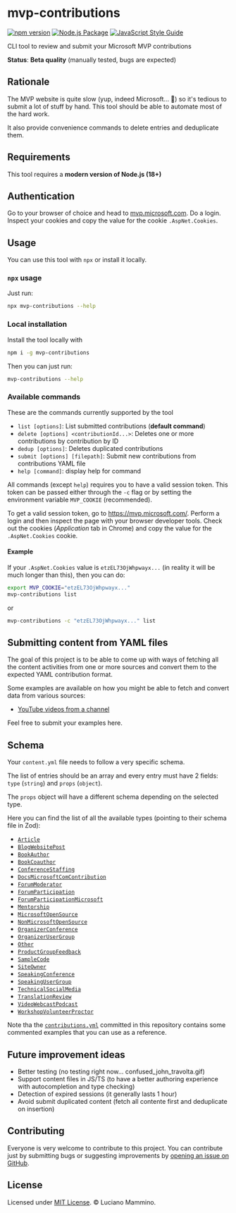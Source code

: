 # mvp-contributions

[![npm version](https://badge.fury.io/js/mvp-contributions.svg)](https://badge.fury.io/js/mvp-contributions)
[![Node.js Package](https://github.com/lmammino/mvp-contributions/actions/workflows/npm-publish.yml/badge.svg)](https://github.com/lmammino/mvp-contributions/actions/workflows/npm-publish.yml)
[![JavaScript Style Guide](https://img.shields.io/badge/code_style-standard-brightgreen.svg)](https://standardjs.com)


CLI tool to review and submit your Microsoft MVP contributions

**Status**: **Beta quality** (manually tested, bugs are expected)


## Rationale

The MVP website is quite slow (yup, indeed Microsoft... 🤷) so it's tedious to submit a lot of stuff by hand. This tool should be able to automate most of the hard work.

It also provide convenience commands to delete entries and deduplicate them.


## Requirements

This tool requires a **modern version of Node.js (18+)**


## Authentication

Go to your browser of choice and head to [mvp.microsoft.com](https://mvp.microsoft.com/). Do a login. Inspect your cookies and copy the value for the cookie `.AspNet.Cookies`.


## Usage

You can use this tool with `npx` or install it locally.

### `npx` usage

Just run:

```bash
npx mvp-contributions --help
```

### Local installation

Install the tool locally with

```bash
npm i -g mvp-contributions
```

Then you can just run:

```bash
mvp-contributions --help
```


### Available commands

These are the commands currently supported by the tool

- `list [options]`: List submitted contributions (**default command**)
- `delete [options] <contributionId...>`: Deletes one or more contributions by contribution by ID
- `dedup [options]`: Deletes duplicated contributions
- `submit [options] [filepath]`: Submit new contributions from contributions YAML file
- `help [command]`: display help for command

All commands (except `help`) requires you to have a valid session token. This token can be passed either through the `-c` flag or by setting the environment variable `MVP_COOKIE` (recommended).

To get a valid session token, go to <https://mvp.microsoft.com/>. Perform a login and then inspect the page with your browser developer tools. Check out the cookies (_Application_ tab in Chrome) and copy the value for the `.AspNet.Cookies` cookie.

#### Example

If your `.AspNet.Cookies` value is `etzEL73OjWhpwayx...` (in reality it will be much longer than this), then you can do:

```bash
export MVP_COOKIE="etzEL73OjWhpwayx..."
mvp-contributions list
```

or

```bash
mvp-contributions -c "etzEL73OjWhpwayx..." list
```


## Submitting content from YAML files

The goal of this project is to be able to come up with ways of fetching all the content activities from one or more sources and convert them to the expected YAML contribution format.

Some examples are available on how you might be able to fetch and convert data from various sources:

  - [YouTube videos from a channel](/docs/automation/youtube.md)


Feel free to submit your examples here.


## Schema

Your `content.yml` file needs to follow a very specific schema.

The list of entries should be an array and every entry must have 2 fields: `type` (`string`) and `props` (`object`).

The `props` object will have a different schema depending on the selected type.

Here you can find the list of all the available types (pointing to their schema file in Zod):

- [`Article`](/src/schemas/Article.ts)
- [`BlogWebsitePost`](/src/schemas/BlogWebsitePost.ts)
- [`BookAuthor`](/src/schemas/BookAuthor.ts)
- [`BookCoauthor`](/src/schemas/BookCoauthor.ts)
- [`ConferenceStaffing`](/src/schemas/ConferenceStaffing.ts)
- [`DocsMicrosoftComContribution`](/src/schemas/DocsMicrosoftComContribution.ts)
- [`ForumModerator`](/src/schemas/ForumModerator.ts)
- [`ForumParticipation`](/src/schemas/ForumParticipation.ts)
- [`ForumParticipationMicrosoft`](/src/schemas/ForumParticipationMicrosoft.ts)
- [`Mentorship`](/src/schemas/Mentorship.ts)
- [`MicrosoftOpenSource`](/src/schemas/MicrosoftOpenSource.ts)
- [`NonMicrosoftOpenSource`](/src/schemas/NonMicrosoftOpenSource.ts)
- [`OrganizerConference`](/src/schemas/OrganizerConference.ts)
- [`OrganizerUserGroup`](/src/schemas/OrganizerUserGroup.ts)
- [`Other`](/src/schemas/Other.ts)
- [`ProductGroupFeedback`](/src/schemas/ProductGroupFeedback.ts)
- [`SampleCode`](/src/schemas/SampleCode.ts)
- [`SiteOwner`](/src/schemas/SiteOwner.ts)
- [`SpeakingConference`](/src/schemas/SpeakingConference.ts)
- [`SpeakingUserGroup`](/src/schemas/SpeakingUserGroup.ts)
- [`TechnicalSocialMedia`](/src/schemas/TechnicalSocialMedia.ts)
- [`TranslationReview`](/src/schemas/TranslationReview.ts)
- [`VideoWebcastPodcast`](/src/schemas/VideoWebcastPodcast.ts)
- [`WorkshopVolunteerProctor`](/src/schemas/WorkshopVolunteerProctor.ts)


Note tha the [`contributions.yml`](/contributions.yml) committed in this repository contains some commented examples that you can use as a reference.


## Future improvement ideas

- Better testing (no testing right now... confused_john_travolta.gif)
- Support content files in JS/TS (to have a better authoring experience with autocompletion and type checking)
- Detection of expired sessions (it generally lasts 1 hour)
- Avoid submit duplicated content (fetch all contente first and deduplicate on insertion)


## Contributing

Everyone is very welcome to contribute to this project.
You can contribute just by submitting bugs or suggesting improvements by
[opening an issue on GitHub](https://github.com/lmammino/mvp-contributions/issues).


## License

Licensed under [MIT License](LICENSE). © Luciano Mammino.
